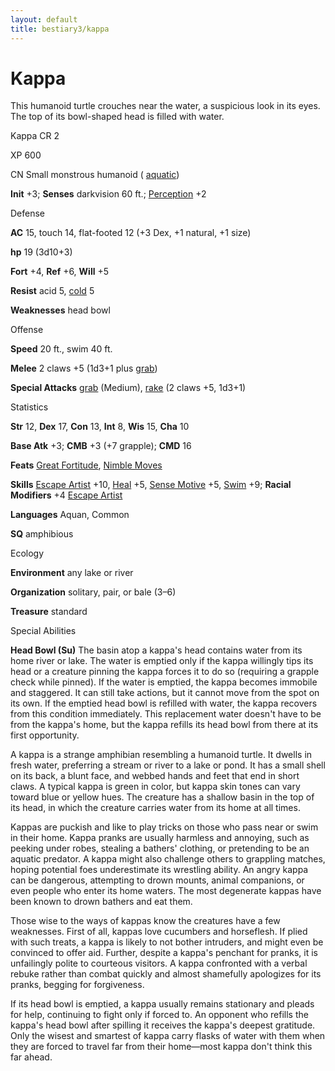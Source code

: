 ```yaml
---
layout: default
title: bestiary3/kappa
---
```

# Kappa

This humanoid turtle crouches near the water, a suspicious look in its eyes. The top of its bowl-shaped head is filled with water.

Kappa CR 2

XP 600

CN Small monstrous humanoid ( [aquatic](monsters/creatureTypes#_aquatic-subtype))

**Init** +3; **Senses** darkvision 60 ft.; [Perception](skills/perception#_perception) +2

Defense

**AC** 15, touch 14, flat-footed 12 (+3 Dex, +1 natural, +1 size)

**hp** 19 (3d10+3)

**Fort** +4, **Ref** +6, **Will** +5

**Resist** acid 5, [cold](monsters/creatureTypes#_cold-subtype) 5

**Weaknesses** head bowl

Offense

**Speed** 20 ft., swim 40 ft.

**Melee** 2 claws +5 (1d3+1 plus [grab](monsters/universalMonsterRules#_grab))

**Special Attacks** [grab](monsters/universalMonsterRules#_grab) (Medium), [rake](monsters/universalMonsterRules#_rake) (2 claws +5, 1d3+1)

Statistics

**Str** 12, **Dex** 17, **Con** 13, **Int** 8, **Wis** 15, **Cha** 10

**Base Atk** +3; **CMB** +3 (+7 grapple); **CMD** 16

**Feats** [Great Fortitude](feats#_great-fortitude), [Nimble Moves](feats#_nimble-moves)

**Skills** [Escape Artist](skills/escapeArtist#_escape-artist) +10, [Heal](skills/heal#_heal) +5, [Sense Motive](skills/senseMotive#_sense-motive) +5, [Swim](skills/swim#_swim) +9; **Racial Modifiers** +4 [Escape Artist](skills/escapeArtist#_escape-artist)

**Languages** Aquan, Common

**SQ** amphibious

Ecology

**Environment** any lake or river

**Organization** solitary, pair, or bale (3–6)

**Treasure** standard

Special Abilities

**Head Bowl (Su)** The basin atop a kappa's head contains water from its home river or lake. The water is emptied only if the kappa willingly tips its head or a creature pinning the kappa forces it to do so (requiring a grapple check while pinned). If the water is emptied, the kappa becomes immobile and staggered. It can still take actions, but it cannot move from the spot on its own. If the emptied head bowl is refilled with water, the kappa recovers from this condition immediately. This replacement water doesn't have to be from the kappa's home, but the kappa refills its head bowl from there at its first opportunity.

A kappa is a strange amphibian resembling a humanoid turtle. It dwells in fresh water, preferring a stream or river to a lake or pond. It has a small shell on its back, a blunt face, and webbed hands and feet that end in short claws. A typical kappa is green in color, but kappa skin tones can vary toward blue or yellow hues. The creature has a shallow basin in the top of its head, in which the creature carries water from its home at all times.

Kappas are puckish and like to play tricks on those who pass near or swim in their home. Kappa pranks are usually harmless and annoying, such as peeking under robes, stealing a bathers' clothing, or pretending to be an aquatic predator. A kappa might also challenge others to grappling matches, hoping potential foes underestimate its wrestling ability. An angry kappa can be dangerous, attempting to drown mounts, animal companions, or even people who enter its home waters. The most degenerate kappas have been known to drown bathers and eat them.

Those wise to the ways of kappas know the creatures have a few weaknesses. First of all, kappas love cucumbers and horseflesh. If plied with such treats, a kappa is likely to not bother intruders, and might even be convinced to offer aid. Further, despite a kappa's penchant for pranks, it is unfailingly polite to courteous visitors. A kappa confronted with a verbal rebuke rather than combat quickly and almost shamefully apologizes for its pranks, begging for forgiveness.

If its head bowl is emptied, a kappa usually remains stationary and pleads for help, continuing to fight only if forced to. An opponent who refills the kappa's head bowl after spilling it receives the kappa's deepest gratitude. Only the wisest and smartest of kappa carry flasks of water with them when they are forced to travel far from their home—most kappa don't think this far ahead.

